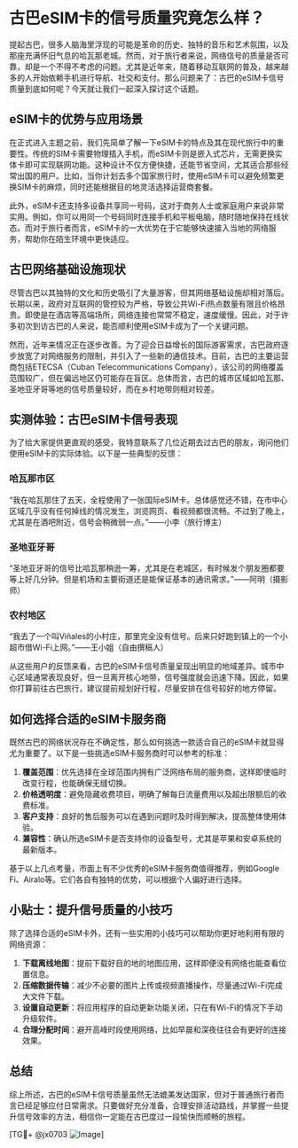 # 古巴eSIM卡的信号质量究竟怎么样？

提起古巴，很多人脑海里浮现的可能是革命的历史、独特的音乐和艺术氛围，以及那座充满怀旧气息的哈瓦那老城。然而，对于旅行者来说，网络信号的质量是否可靠，却是一个不得不考虑的问题。尤其是近年来，随着移动互联网的普及，越来越多的人开始依赖手机进行导航、社交和支付。那么问题来了：古巴的eSIM卡信号质量到底如何呢？今天就让我们一起深入探讨这个话题。

## eSIM卡的优势与应用场景

在正式进入主题之前，我们先简单了解一下eSIM卡的特点及其在现代旅行中的重要性。传统的SIM卡需要物理插入手机，而eSIM卡则是嵌入式芯片，无需更换实体卡即可实现联网功能。这种设计不仅方便快捷，还能节省空间，尤其适合那些经常出国的用户。比如，当你计划去多个国家旅行时，使用eSIM卡可以避免频繁更换SIM卡的麻烦，同时还能根据目的地灵活选择运营商套餐。

此外，eSIM卡还支持多设备共享同一号码，这对于商务人士或家庭用户来说非常实用。例如，你可以用同一个号码同时连接手机和平板电脑，随时随地保持在线状态。而对于旅行者而言，eSIM卡的一大优势在于它能够快速接入当地的网络服务，帮助你在陌生环境中更快适应。

## 古巴网络基础设施现状

尽管古巴以其独特的文化和历史吸引了大量游客，但其网络基础设施却相对落后。长期以来，政府对互联网的管控较为严格，导致公共Wi-Fi热点数量有限且价格昂贵。即使是在酒店等高端场所，网络连接也常常不稳定，速度缓慢。因此，对于许多初次到访古巴的人来说，能否顺利使用eSIM卡成为了一个关键问题。

然而，近年来情况正在逐步改善。为了迎合日益增长的国际游客需求，古巴政府逐步放宽了对网络服务的限制，并引入了一些新的通信技术。目前，古巴的主要运营商包括ETECSA（Cuban Telecommunications Company），该公司的网络覆盖范围较广，但在偏远地区仍可能存在盲区。总体而言，古巴的城市区域如哈瓦那、圣地亚牙哥等地的信号质量较好，而在乡村地带则相对较差。

## 实测体验：古巴eSIM卡信号表现

为了给大家提供更直观的感受，我特意联系了几位近期去过古巴的朋友，询问他们使用eSIM卡的实际体验。以下是一些典型的反馈：

### 哈瓦那市区
“我在哈瓦那住了五天，全程使用了一张国际eSIM卡。总体感觉还不错，在市中心区域几乎没有任何掉线的情况发生，浏览网页、看视频都很流畅。不过到了晚上，尤其是在酒吧附近，信号会稍微弱一点。”——小李（旅行博主）

### 圣地亚牙哥
“圣地亚牙哥的信号比哈瓦那稍逊一筹，尤其是在老城区，有时候发个朋友圈都要等上好几分钟。但是机场和主要街道还是能保证基本的通讯需求。”——阿明（摄影师）

### 农村地区
“我去了一个叫Viñales的小村庄，那里完全没有信号。后来只好跑到镇上的一个小超市借Wi-Fi上网。”——王小姐（自由撰稿人）

从这些用户的反馈来看，古巴的eSIM卡信号质量呈现出明显的地域差异。城市中心区域通常表现良好，但一旦离开核心地带，信号强度就会迅速下降。因此，如果你打算前往古巴旅行，建议提前规划好行程，尽量安排在信号较好的地方停留。

## 如何选择合适的eSIM卡服务商

既然古巴的网络状况存在不确定性，那么如何挑选一款适合自己的eSIM卡就显得尤为重要了。以下是一些挑选eSIM卡服务商时可以参考的标准：

1. **覆盖范围**：优先选择在全球范围内拥有广泛网络布局的服务商，这样即使临时改变行程，也能确保无缝切换。
2. **价格透明度**：避免隐藏收费项目，明确了解每日流量费用以及超出限额后的收费标准。
3. **客户支持**：良好的售后服务可以在遇到问题时及时得到解决，提高整体使用体验。
4. **兼容性**：确认所选eSIM卡是否支持你的设备型号，尤其是苹果和安卓系统的最新版本。

基于以上几点考量，市面上有不少优秀的eSIM卡服务商值得推荐，例如Google Fi、Airalo等。它们各自有独特的优势，可以根据个人偏好进行选择。

## 小贴士：提升信号质量的小技巧

除了选择合适的eSIM卡外，还有一些实用的小技巧可以帮助你更好地利用有限的网络资源：

1. **下载离线地图**：提前下载好目的地的地图应用，这样即便没有网络也能查看位置信息。
2. **压缩数据传输**：减少不必要的图片上传或视频直播操作，尽量通过Wi-Fi完成大文件下载。
3. **设置自动更新**：将应用程序的自动更新功能关闭，只在有Wi-Fi的情况下手动升级软件。
4. **合理分配时间**：避开高峰时段使用网络，比如早晨和深夜往往会有更好的连接效果。

## 总结

综上所述，古巴的eSIM卡信号质量虽然无法媲美发达国家，但对于普通旅行者而言已经足够应付日常需求。只要做好充分准备，合理安排活动路线，并掌握一些提升信号效率的方法，相信你一定能在古巴度过一段愉快而顺畅的旅程。

[TG💪+ @jx0703 ![Image](https://github.com/user-attachments/assets/dbca1d08-cadb-493c-b0ec-ad6f7a83f270)]